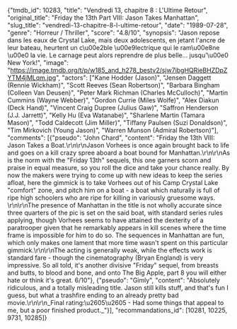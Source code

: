 {"tmdb_id": 10283, "title": "Vendredi 13, chapitre 8 : L'Ultime Retour", "original_title": "Friday the 13th Part VIII: Jason Takes Manhattan", "slug_title": "vendredi-13-chapitre-8-l-ultime-retour", "date": "1989-07-28", "genre": "Horreur / Thriller", "score": "4.8/10", "synopsis": "Jason repose dans les eaux de Crystal Lake, mais deux adolescents, en jetant l'ancre de leur bateau, heurtent un c\u00e2ble \u00e9lectrique qui le ram\u00e8ne \u00e0 la vie. Le carnage peut alors reprendre de plus belle... jusqu'\u00e0 New York!", "image": "https://image.tmdb.org/t/p/w185_and_h278_bestv2/sjw7ibgHQRieBHZDpZYTM4jMLqm.jpg", "actors": ["Kane Hodder (Jason)", "Jensen Daggett (Rennie Wickham)", "Scott Reeves (Sean Robertson)", "Barbara Bingham (Colleen Van Deusen)", "Peter Mark Richman (Charles McCulloch)", "Martin Cummins (Wayne Webber)", "Gordon Currie (Miles Wolfe)", "Alex Diakun (Deck Hand)", "Vincent Craig Dupree (Julius Gaw)", "Saffron Henderson (J.J. Jarrett)", "Kelly Hu (Eva Watanabe)", "Sharlene Martin (Tamara Mason)", "Todd Caldecott (Jim Miller)", "Tiffany Paulsen (Suzi Donaldson)", "Tim Mirkovich (Young Jason)", "Warren Munson (Admiral Robertson)"], "comments": [{"pseudo": "John Chard", "content": "Friday the 13th VIII: Jason Takes a Boat.\r\n\r\nJason Vorhees is once again brought back to life and goes on a kill crazy spree aboard a boat bound for Manhattan.\r\n\r\nAs is the norm with the \"Friday 13th\" sequels, this one garners scorn and praise in equal measure, so you roll the dice and take your chance really. By now the makers were trying to come up with new ideas to keep the series afloat, here the gimmick is to take Vorhees out of his Camp Crystal Lake \"comfort\" zone, and pitch him on a boat - a boat which naturally is full of ripe high schoolers who are ripe for killing in variously gruesome ways. \r\n\r\nThe presence of Manhattan in the title is not wholly accurate since three quarters of the pic is set on the said boat, with standard series rules applying, though Vorhees seems to have attained the dexterity of a paratrooper given that he remarkably appears in kill scenes where the time frame is impossible for him to do so. The sequences in Manhattan are fun, which only makes one lament that more time wasn't spent on this particular gimmick.\r\n\r\nThe acting is generally weak, while the effects work is standard fare - though the cinematography (Bryan England) is very impressive. So all told, it's another divisive \"Friday\" sequel, from breasts and butts, to blood and bone, and onto The Big Apple, part 8 you will either hate or think it's great. 6/10"}, {"pseudo": "Gimly", "content": "Absolutely ridiculous, and a totally misleading title. Jason still kills stuff, and that's fun I guess, but what a trashfire ending to an already pretty bad movie.\r\n\r\n_Final rating:\u2605\u2605 - Had some things that appeal to me, but a poor finished product._"}], "recommandations_id": [10281, 10225, 9731, 10285]}